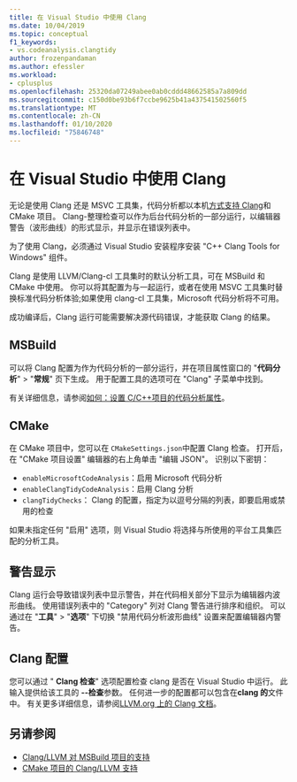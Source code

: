 ```yaml
---
title: 在 Visual Studio 中使用 Clang
ms.date: 10/04/2019
ms.topic: conceptual
f1_keywords:
- vs.codeanalysis.clangtidy
author: frozenpandaman
ms.author: efessler
ms.workload:
- cplusplus
ms.openlocfilehash: 25320da07249abee0ab0cddd48662585a7a809dd
ms.sourcegitcommit: c150d0be93b6f7ccbe9625b41a437541502560f5
ms.translationtype: MT
ms.contentlocale: zh-CN
ms.lasthandoff: 01/10/2020
ms.locfileid: "75846748"
---
```

# <a name="using-clang-tidy-in-visual-studio"></a>在 Visual Studio 中使用 Clang

无论是使用 Clang 还是 MSVC 工具集，代码分析都以本机[方式支持 Clang](https://clang.llvm.org/extra/clang-tidy/)和 CMake 项目。 Clang-整理检查可以作为后台代码分析的一部分运行，以编辑器警告（波形曲线）的形式显示，并显示在错误列表中。

为了使用 Clang，必须通过 Visual Studio 安装程序安装 "C++ Clang Tools for Windows" 组件。

Clang 是使用 LLVM/Clang-cl 工具集时的默认分析工具，可在 MSBuild 和 CMake 中使用。 你可以将其配置为与一起运行，或者在使用 MSVC 工具集时替换标准代码分析体验;如果使用 clang-cl 工具集，Microsoft 代码分析将不可用。

成功编译后，Clang 运行可能需要解决源代码错误，才能获取 Clang 的结果。


## <a name="msbuild"></a>MSBuild

可以将 Clang 配置为作为代码分析的一部分运行，并在项目属性窗口的 "**代码分析**" > "**常规**" 页下生成。 用于配置工具的选项可在 "Clang" 子菜单中找到。

有关详细信息，请参阅[如何：设置 C/C++项目的代码分析属性](../code-quality/how-to-set-code-analysis-properties-for-c-cpp-projects.md)。

## <a name="cmake"></a>CMake

在 CMake 项目中，您可以在 `CMakeSettings.json`中配置 Clang 检查。 打开后，在 "CMake 项目设置" 编辑器的右上角单击 "编辑 JSON"。 识别以下密钥：

- `enableMicrosoftCodeAnalysis`：启用 Microsoft 代码分析
- `enableClangTidyCodeAnalysis`：启用 Clang 分析
- `clangTidyChecks`： Clang 的配置，指定为以逗号分隔的列表，即要启用或禁用的检查

如果未指定任何 "启用" 选项，则 Visual Studio 将选择与所使用的平台工具集匹配的分析工具。

## <a name="warning-display"></a>警告显示

Clang 运行会导致错误列表中显示警告，并在代码相关部分下显示为编辑器内波形曲线。 使用错误列表中的 "Category" 列对 Clang 警告进行排序和组织。 可以通过在 "**工具**" > "**选项**" 下切换 "禁用代码分析波形曲线" 设置来配置编辑器内警告。

## <a name="clang-tidy-configuration"></a>Clang 配置

您可以通过 " **Clang 检查**" 选项配置检查 clang 是否在 Visual Studio 中运行。 此输入提供给该工具的 **--检查**参数。 任何进一步的配置都可以包含在**clang 的**文件中。 有关更多详细信息，请参阅[LLVM.org 上的 Clang 文档](https://clang.llvm.org/extra/clang-tidy/)。

## <a name="see-also"></a>另请参阅

- [Clang/LLVM 对 MSBuild 项目的支持](https://devblogs.microsoft.com/cppblog/clang-llvm-support-for-msbuild-projects/)
- [CMake 项目的 Clang/LLVM 支持](https://devblogs.microsoft.com/cppblog/visual-studio-cmake-support-clang-llvm-cmake-3-14-vcpkg-and-performance-improvements/)
